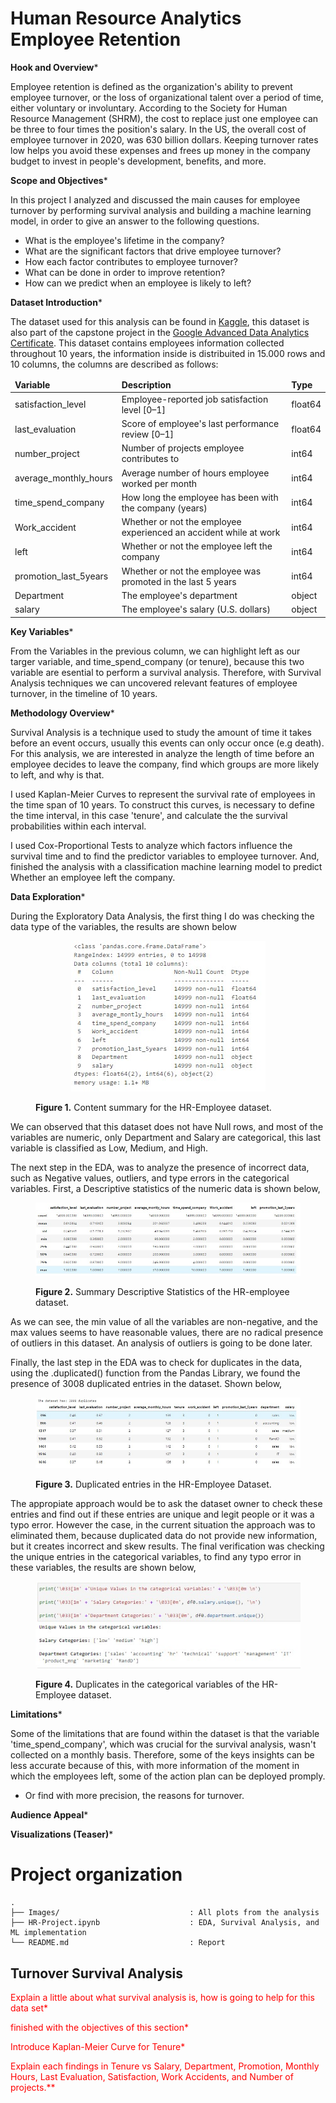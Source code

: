 # Human Resource Analytics Employee Retention

**Hook and Overview***

Employee retention is defined as the organization's ability to prevent employee turnover, or the loss of organizational talent over a period of time, either voluntary or involuntary.  According to the Society for Human Resource Management (SHRM), the cost to replace just one employee can be three to four times the position's salary. In the US, the overall cost of employee turnover in 2020, was 630 billion dollars. Keeping turnover rates low helps you avoid these expenses and frees up money in the company budget to invest in people's development, benefits, and more.

**Scope and Objectives***

In this project I analyzed and discussed the main causes for employee turnover by performing survival analysis and building a machine learning model, in order to give an answer to the following questions.

- What is the employee's lifetime in the company?
- What are the significant factors that drive employee turnover?
- How each factor contributes to employee turnover?
- What can be done in order to improve retention?
- How can we predict when an employee is likely to left?

**Dataset Introduction***

The dataset used for this analysis can be found in <a href= "https://kaggle.com/datasets/mfaisalqureshi/hr-analytics-and-job-prediction/data">Kaggle</a>, this dataset is also part of the capstone project in the <a href= "https://www.coursera.org/professional-certificates/google-advanced-data-analytics"> Google Advanced Data Analytics Certificate</a>. This dataset contains employees information collected throughout 10 years, the information inside is distribuited in 15.000 rows and 10 columns, the columns are described as follows:


<table class="tg">
<thead>
  <tr>
    <td class="tg-1g7j"> <strong> Variable </strong> </th>
    <td class="tg-1g7j"> <strong> Description </strong></th>
    <td class="tg-14gg"> <strong> Type </strong></th>
  </tr>
</thead>
<tbody>
  <tr>
    <td class="tg-8spe">satisfaction_level</td>
    <td class="tg-8spe">Employee-reported job satisfaction level [0–1]</td>
    <td class="tg-14gg">float64</td>
  </tr>
  <tr>
    <td class="tg-8spe">last_evaluation</td>
    <td class="tg-8spe">Score of employee's last performance review [0–1]</td>
    <td class="tg-14gg">float64</td>
  </tr>
  <tr>
    <td class="tg-8spe">number_project</td>
    <td class="tg-8spe">Number of projects employee contributes to</td>
    <td class="tg-14gg">int64</td>
  </tr>
  <tr>
    <td class="tg-8spe">average_monthly_hours</td>
    <td class="tg-8spe">Average number of hours employee worked per month</td>
    <td class="tg-14gg">int64</td>
  </tr>
  <tr>
    <td class="tg-8spe">time_spend_company</td>
    <td class="tg-8spe">How long the employee has been with the company (years)</td>
    <td class="tg-14gg">int64</td>
  </tr>
  <tr>
    <td class="tg-8spe">Work_accident</td>
    <td class="tg-8spe">Whether or not the employee experienced an accident while at work</td>
    <td class="tg-14gg">int64</td>
  </tr>
  <tr>
    <td class="tg-8spe">left</td>
    <td class="tg-8spe">Whether or not the employee left the company</td>
    <td class="tg-14gg">int64</td>
  </tr>
  <tr>
    <td class="tg-8spe">promotion_last_5years</td>
    <td class="tg-8spe">Whether or not the employee was promoted in the last 5 years</td>
    <td class="tg-14gg">int64</td>
  </tr>
  <tr>
    <td class="tg-8spe">Department</td>
    <td class="tg-8spe">The employee's department</td>
    <td class="tg-14gg">object</td>
  </tr>
  <tr>
    <td class="tg-8spe">salary</td>
    <td class="tg-8spe">The employee's salary (U.S. dollars)</td>
    <td class="tg-14gg">object</td>
  </tr>
</tbody>
</table>



**Key Variables***

From the Variables in the previous column, we can highlight left as our targer variable, and time_spend_company (or tenure), because this two variable are esential to perform a survival analysis. Therefore, with Survival Analysis techniques we can uncovered relevant features of employee turnover, in the timeline of 10 years.

**Methodology Overview***

Survival Analysis is a technique used to study the amount of time it takes before an event occurs, usually this events can only occur once (e.g death). For this analysis, we are interested in analyze the length of time before an employee decides to leave the company, find which groups are more likely to left, and why is that.

I used Kaplan-Meier Curves to represent the survival rate of employees in the time span of 10 years. To construct this curves, is necessary to define the time interval, in this case 'tenure', and calculate the the survival probabilities within each interval.

I used Cox-Proportional Tests to analyze which factors influence the survival time and to find the predictor variables to employee turnover. And, finished the analysis with a classification machine learning model to predict Whether an employee left the company.

**Data Exploration***

During the Exploratory Data Analysis, the first thing I do was checking the data type of the variables, the results are shown below

<figure class="image">
<p align="center">
<img src="https://github.com/AlvaroVillamizar/Employee_Survival_Analysis/blob/main/Images/Variables_info.jpg" width="auto" height="auto">
<figcaption> <strong>Figure 1.</strong> Content summary for the HR-Employee dataset. </figcaption>
</p>
</figure>

We can observed that this dataset does not have Null rows, and most of the variables are numeric, only Department and Salary are categorical, this last variable is classified as Low, Medium, and High.

The next step in the EDA, was to analyze the presence of incorrect data, such as Negative values, outliers, and type errors in the categorical variables. First, a Descriptive statistics of the numeric data is shown below,

<figure class="image">
<p align="center">
<img src="https://github.com/AlvaroVillamizar/Employee_Survival_Analysis/blob/main/Images/Description.jpg" width="auto" height="auto">
<figcaption> <strong>Figure 2.</strong> Summary Descriptive Statistics of the HR-employee dataset. </figcaption>
</p>
</figure>

As we can see, the min value of all the variables are non-negative, and the max values seems to have reasonable values, there are no radical presence of outliers in this dataset. An analysis of outliers is going to be done later.

Finally, the last step in the EDA was to check for duplicates in the data, using the .duplicated() function from the Pandas Library, we found the presence of 3008 duplicated entries in the dataset. Shown below,

<figure class="image">
<p align="center">
<img src="https://github.com/AlvaroVillamizar/Employee_Survival_Analysis/blob/main/Images/Duplicates.jpg" width="auto" height="auto">
<figcaption> <strong>Figure 3.</strong> Duplicated entries in the HR-Employee Dataset. </figcaption>
</p>
</figure>

The appropiate approach would be to ask the dataset owner to check these entries and find out if these entries are unique and legit people or it was a typo error. However the case, in the current situation the approach was to eliminated them, because duplicated data do not provide new information, but it creates incorrect and skew results. The final verification was checking the unique entries in the categorical variables, to find any typo error in these variables, the results are shown below,

<figure class="image">
<p align="center">
<img src="https://github.com/AlvaroVillamizar/Employee_Survival_Analysis/blob/main/Images/Categorical.jpg" width="auto" height="auto">
<figcaption> <strong>Figure 4.</strong> Duplicates in the categorical variables of the HR-Employee dataset. </figcaption>
</p>
</figure>


**Limitations***

Some of the limitations that are found within the dataset is that the variable 'time_spend_company', which was crucial for the survival analysis, wasn't collected on a monthly basis. Therefore, some of the keys insights can be less accurate because of this, with more information of the moment in which the employees left, some of the action plan can be deployed promply.

- Or find with more precision, the reasons for turnover.

**Audience Appeal***

**Visualizations (Teaser)***

# Project organization

```
.
├── Images/                             : All plots from the analysis
├── HR-Project.ipynb                    : EDA, Survival Analysis, and ML implementation
└── README.md                           : Report
```

## Turnover Survival Analysis

<font color="red"> Explain a little about what survival analysis is, how is going to help for this data set* </font>



<font color="red"> finished with the objectives of this section* </font>

<font color="red"> Introduce Kaplan-Meier Curve for Tenure* </font>

<font color="red"> Explain each findings in Tenure vs Salary, Department, Promotion, Monthly Hours, Last Evaluation, Satisfaction, Work Accidents, and Number of projects.** </font>
